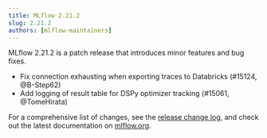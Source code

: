 ```yaml
---
title: MLflow 2.21.2
slug: 2.21.2
authors: [mlflow-maintainers]
---
```


MLflow 2.21.2 is a patch release that introduces minor features and bug fixes.

- Fix connection exhausting when exporting traces to Databricks (#15124, @B-Step62)
- Add logging of result table for DSPy optimizer tracking (#15061, @TomeHirata)

For a comprehensive list of changes, see the [release change log](https://github.com/mlflow/mlflow/releases/tag/v2.21.2), and check out the latest documentation on [mlflow.org](http://mlflow.org/).
